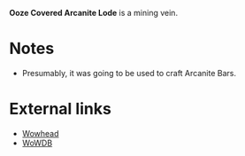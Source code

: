 **Ooze Covered Arcanite Lode** is a mining vein.

# Notes

- Presumably, it was going to be used to craft Arcanite Bars.

# External links

- [Wowhead](https://www.wowhead.com/object=123308)
- [WoWDB](https://www.wowdb.com/objects/123308)